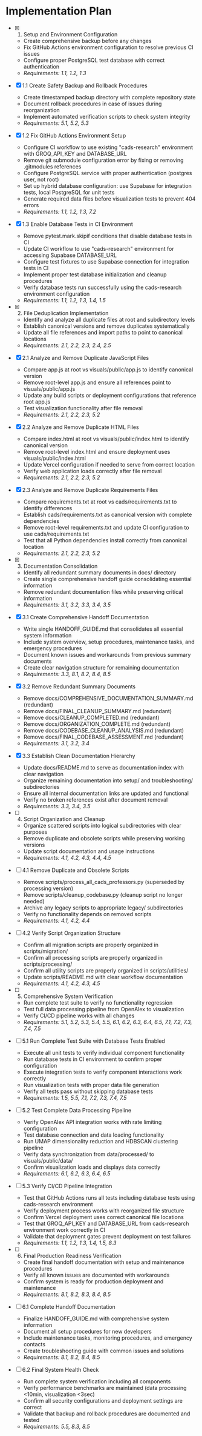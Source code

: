 # Implementation Plan

- [x] 1. Setup and Environment Configuration
  - Create comprehensive backup before any changes
  - Fix GitHub Actions environment configuration to resolve previous CI issues
  - Configure proper PostgreSQL test database with correct authentication
  - _Requirements: 1.1, 1.2, 1.3_

- [x] 1.1 Create Safety Backup and Rollback Procedures
  - Create timestamped backup directory with complete repository state
  - Document rollback procedures in case of issues during reorganization
  - Implement automated verification scripts to check system integrity
  - _Requirements: 5.1, 5.2, 5.3_

- [x] 1.2 Fix GitHub Actions Environment Setup
  - Configure CI workflow to use existing "cads-research" environment with GROQ_API_KEY and DATABASE_URL
  - Remove git submodule configuration error by fixing or removing .gitmodules references
  - Configure PostgreSQL service with proper authentication (postgres user, not root)
  - Set up hybrid database configuration: use Supabase for integration tests, local PostgreSQL for unit tests
  - Generate required data files before visualization tests to prevent 404 errors
  - _Requirements: 1.1, 1.2, 1.3, 7.2_

- [x] 1.3 Enable Database Tests in CI Environment
  - Remove pytest.mark.skipif conditions that disable database tests in CI
  - Update CI workflow to use "cads-research" environment for accessing Supabase DATABASE_URL
  - Configure test fixtures to use Supabase connection for integration tests in CI
  - Implement proper test database initialization and cleanup procedures
  - Verify database tests run successfully using the cads-research environment configuration
  - _Requirements: 1.1, 1.2, 1.3, 1.4, 1.5_

- [x] 2. File Deduplication Implementation
  - Identify and analyze all duplicate files at root and subdirectory levels
  - Establish canonical versions and remove duplicates systematically
  - Update all file references and import paths to point to canonical locations
  - _Requirements: 2.1, 2.2, 2.3, 2.4, 2.5_

- [x] 2.1 Analyze and Remove Duplicate JavaScript Files
  - Compare app.js at root vs visuals/public/app.js to identify canonical version
  - Remove root-level app.js and ensure all references point to visuals/public/app.js
  - Update any build scripts or deployment configurations that reference root app.js
  - Test visualization functionality after file removal
  - _Requirements: 2.1, 2.2, 2.3, 5.2_

- [x] 2.2 Analyze and Remove Duplicate HTML Files
  - Compare index.html at root vs visuals/public/index.html to identify canonical version
  - Remove root-level index.html and ensure deployment uses visuals/public/index.html
  - Update Vercel configuration if needed to serve from correct location
  - Verify web application loads correctly after file removal
  - _Requirements: 2.1, 2.2, 2.3, 5.2_

- [x] 2.3 Analyze and Remove Duplicate Requirements Files
  - Compare requirements.txt at root vs cads/requirements.txt to identify differences
  - Establish cads/requirements.txt as canonical version with complete dependencies
  - Remove root-level requirements.txt and update CI configuration to use cads/requirements.txt
  - Test that all Python dependencies install correctly from canonical location
  - _Requirements: 2.1, 2.2, 2.3, 5.2_

- [x] 3. Documentation Consolidation
  - Identify all redundant summary documents in docs/ directory
  - Create single comprehensive handoff guide consolidating essential information
  - Remove redundant documentation files while preserving critical information
  - _Requirements: 3.1, 3.2, 3.3, 3.4, 3.5_

- [x] 3.1 Create Comprehensive Handoff Documentation
  - Write single HANDOFF_GUIDE.md that consolidates all essential system information
  - Include system overview, setup procedures, maintenance tasks, and emergency procedures
  - Document known issues and workarounds from previous summary documents
  - Create clear navigation structure for remaining documentation
  - _Requirements: 3.3, 8.1, 8.2, 8.4, 8.5_

- [x] 3.2 Remove Redundant Summary Documents
  - Remove docs/COMPREHENSIVE_DOCUMENTATION_SUMMARY.md (redundant)
  - Remove docs/FINAL_CLEANUP_SUMMARY.md (redundant)
  - Remove docs/CLEANUP_COMPLETED.md (redundant)
  - Remove docs/ORGANIZATION_COMPLETE.md (redundant)
  - Remove docs/CODEBASE_CLEANUP_ANALYSIS.md (redundant)
  - Remove docs/FINAL_CODEBASE_ASSESSMENT.md (redundant)
  - _Requirements: 3.1, 3.2, 3.4_

- [x] 3.3 Establish Clean Documentation Hierarchy
  - Update docs/README.md to serve as documentation index with clear navigation
  - Organize remaining documentation into setup/ and troubleshooting/ subdirectories
  - Ensure all internal documentation links are updated and functional
  - Verify no broken references exist after document removal
  - _Requirements: 3.3, 3.4, 3.5_

- [ ] 4. Script Organization and Cleanup
  - Organize scattered scripts into logical subdirectories with clear purposes
  - Remove duplicate and obsolete scripts while preserving working versions
  - Update script documentation and usage instructions
  - _Requirements: 4.1, 4.2, 4.3, 4.4, 4.5_

- [ ] 4.1 Remove Duplicate and Obsolete Scripts
  - Remove scripts/process_all_cads_professors.py (superseded by processing version)
  - Remove scripts/cleanup_codebase.py (cleanup script no longer needed)
  - Archive any legacy scripts to appropriate legacy/ subdirectories
  - Verify no functionality depends on removed scripts
  - _Requirements: 4.1, 4.2, 4.4_

- [ ] 4.2 Verify Script Organization Structure
  - Confirm all migration scripts are properly organized in scripts/migration/
  - Confirm all processing scripts are properly organized in scripts/processing/
  - Confirm all utility scripts are properly organized in scripts/utilities/
  - Update scripts/README.md with clear workflow documentation
  - _Requirements: 4.1, 4.2, 4.3, 4.5_

- [ ] 5. Comprehensive System Verification
  - Run complete test suite to verify no functionality regression
  - Test full data processing pipeline from OpenAlex to visualization
  - Verify CI/CD pipeline works with all changes
  - _Requirements: 5.1, 5.2, 5.3, 5.4, 5.5, 6.1, 6.2, 6.3, 6.4, 6.5, 7.1, 7.2, 7.3, 7.4, 7.5_

- [ ] 5.1 Run Complete Test Suite with Database Tests Enabled
  - Execute all unit tests to verify individual component functionality
  - Run database tests in CI environment to confirm proper configuration
  - Execute integration tests to verify component interactions work correctly
  - Run visualization tests with proper data file generation
  - Verify all tests pass without skipping database tests
  - _Requirements: 1.5, 5.5, 7.1, 7.2, 7.3, 7.4, 7.5_

- [ ] 5.2 Test Complete Data Processing Pipeline
  - Verify OpenAlex API integration works with rate limiting configuration
  - Test database connection and data loading functionality
  - Run UMAP dimensionality reduction and HDBSCAN clustering pipeline
  - Verify data synchronization from data/processed/ to visuals/public/data/
  - Confirm visualization loads and displays data correctly
  - _Requirements: 6.1, 6.2, 6.3, 6.4, 6.5_

- [ ] 5.3 Verify CI/CD Pipeline Integration
  - Test that GitHub Actions runs all tests including database tests using cads-research environment
  - Verify deployment process works with reorganized file structure
  - Confirm Vercel deployment uses correct canonical file locations
  - Test that GROQ_API_KEY and DATABASE_URL from cads-research environment work correctly in CI
  - Validate that deployment gates prevent deployment on test failures
  - _Requirements: 1.1, 1.2, 1.3, 1.4, 1.5, 8.3_

- [ ] 6. Final Production Readiness Verification
  - Create final handoff documentation with setup and maintenance procedures
  - Verify all known issues are documented with workarounds
  - Confirm system is ready for production deployment and maintenance
  - _Requirements: 8.1, 8.2, 8.3, 8.4, 8.5_

- [ ] 6.1 Complete Handoff Documentation
  - Finalize HANDOFF_GUIDE.md with comprehensive system information
  - Document all setup procedures for new developers
  - Include maintenance tasks, monitoring procedures, and emergency contacts
  - Create troubleshooting guide with common issues and solutions
  - _Requirements: 8.1, 8.2, 8.4, 8.5_

- [ ] 6.2 Final System Health Check
  - Run complete system verification including all components
  - Verify performance benchmarks are maintained (data processing <10min, visualization <3sec)
  - Confirm all security configurations and deployment settings are correct
  - Validate that backup and rollback procedures are documented and tested
  - _Requirements: 5.5, 8.3, 8.5_